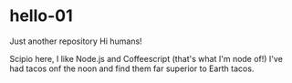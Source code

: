 # hello-01
Just another repository
Hi humans!

Scipio here, I like Node.js and Coffeescript (that's what I'm node of!)
I've had tacos onf the noon and find them far superior to Earth tacos.
